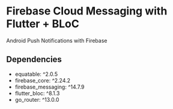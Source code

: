 # Firebase Cloud Messaging with Flutter + BLoC

Android Push Notifications with Firebase

## Dependencies

- equatable: ^2.0.5
- firebase_core: ^2.24.2
- firebase_messaging: ^14.7.9
- flutter_bloc: ^8.1.3
- go_router: ^13.0.0
